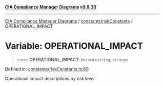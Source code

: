 [**CIA Compliance Manager Diagrams v0.8.30**](../../../README.md)

***

[CIA Compliance Manager Diagrams](../../../modules.md) / [constants/riskConstants](../README.md) / OPERATIONAL\_IMPACT

# Variable: OPERATIONAL\_IMPACT

> `const` **OPERATIONAL\_IMPACT**: `Record`\<`string`, `string`\>

Defined in: [constants/riskConstants.ts:80](https://github.com/Hack23/cia-compliance-manager/blob/6afa716316469147e542039d136ec79ffdbd4ac9/src/constants/riskConstants.ts#L80)

Operational impact descriptions by risk level
